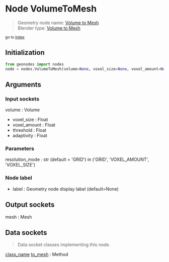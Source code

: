 
# Node VolumeToMesh

> Geometry node name: [Volume to Mesh](https://docs.blender.org/manual/en/latest/modeling/geometry_nodes/material/volume_to_mesh.html)<br>
  Blender type: [Volume to Mesh](https://docs.blender.org/api/current/bpy.types.GeometryNodeVolumeToMesh.html)
  
<sub>go to [index](/docs/index.md)</sub>

## Initialization

```python
from geonodes import nodes
node = nodes.VolumeToMesh(volume=None, voxel_size=None, voxel_amount=None, threshold=None, adaptivity=None, resolution_mode='GRID', label=None)
```



## Arguments


### Input sockets

volume : Volume
- voxel_size : Float
- voxel_amount : Float
- threshold : Float
- adaptivity : Float

### Parameters

resolution_mode : str (default = 'GRID') in ('GRID', 'VOXEL_AMOUNT', 'VOXEL_SIZE')

### Node label

- label : Geometry node display label (default=None)

## Output sockets

mesh : Mesh

## Data sockets

> Data socket classes implementing this node.
  
[class_name](/docs/sockets/Volume.md) [to_mesh](/docs/sockets/Volume.md#to_mesh) : Method

